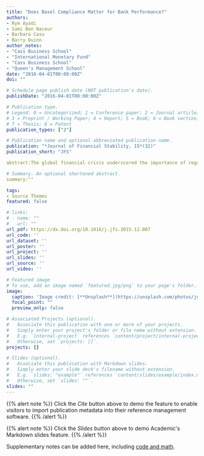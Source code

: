 ```yaml
---
title: "Does Basel Compliance Matter for Bank Performance?"
authors: 
- Rym Ayadi
- Sami Ben Naceur
- Barbara Casu
- Barry Quinn
author_notes:
- "Cass Business School"
- "International Monetary Fund"
- "Cass Business School"
- "Queen's Management School"
date: "2016-04-01T00:00:00Z"
doi: ""

# Schedule page publish date (NOT publication's date).
publishDate: "2016-04-01T00:00:00Z"

# Publication type.
# Legend: 0 = Uncategorized; 1 = Conference paper; 2 = Journal article;
# 3 = Preprint / Working Paper; 4 = Report; 5 = Book; 6 = Book section;
# 7 = Thesis; 8 = Patent
publication_types: ["2"]

# Publication name and optional abbreviated publication name.
publication: "*Journal of Financial Stability, 15*(32)"
publication_short: "JFS"

abstract:The global financial crisis underscored the importance of regulation and supervision to a well-functioning banking system that efficiently channels financial resources into investment. In this paper, we contribute to the ongoing policy debate by assessing whether compliance with international regulatory standards and protocols enhances bank operating efficiency. We focus specifically on the adoption of international capital standards and the Basel Core Principles for Effective Bank Supervision (BCP). The relationship between bank efficiency and regulatory compliance is investigated using the Simar and Wilson (2007. J. Econ. 136 (1), 31) double bootstrapping approach on an international sample of publicly listed banks. Our results indicate that overall BCP compliance, or indeed compliance with any of its individual chapters, has no association with bank efficiency.

# Summary. An optional shortened abstract.
summary:"" 

tags:
- Source Themes
featured: false

# links:
# - name: ""
#   url: ""
url_pdf: https://dx.doi.org/10.1016/j.jfs.2015.12.007
url_code: ''
url_dataset: ''
url_poster: ''
url_project: ''
url_slides: ''
url_source: ''
url_video: ''

# Featured image
# To use, add an image named `featured.jpg/png` to your page's folder. 
image:
  caption: 'Image credit: [**Unsplash**](https://unsplash.com/photos/jdD8gXaTZsc)'
  focal_point: ""
  preview_only: false

# Associated Projects (optional).
#   Associate this publication with one or more of your projects.
#   Simply enter your project's folder or file name without extension.
#   E.g. `internal-project` references `content/project/internal-project/index.md`.
#   Otherwise, set `projects: []`.
projects: []

# Slides (optional).
#   Associate this publication with Markdown slides.
#   Simply enter your slide deck's filename without extension.
#   E.g. `slides: "example"` references `content/slides/example/index.md`.
#   Otherwise, set `slides: ""`.
slides: ""
---
```


{{% alert note %}}
Click the *Cite* button above to demo the feature to enable visitors to import publication metadata into their reference management software.
{{% /alert %}}

{{% alert note %}}
Click the *Slides* button above to demo Academic's Markdown slides feature.
{{% /alert %}}


Supplementary notes can be added here, including [code and math](https://sourcethemes.com/academic/docs/writing-markdown-latex/).
